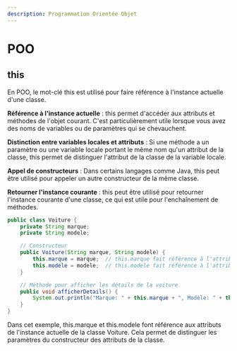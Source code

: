```yaml
---
description: Programmation Orientée Objet
---
```


# POO

## this

En POO, le mot-clé this est utilisé pour faire référence à l'instance actuelle d'une classe.

**Référence à l'instance actuelle** : this permet d'accéder aux attributs et méthodes de l'objet courant. C'est particulièrement utile lorsque vous avez des noms de variables ou de paramètres qui se chevauchent.

**Distinction entre variables locales et attributs** : Si une méthode a un paramètre ou une variable locale portant le même nom qu'un attribut de la classe, this permet de distinguer l'attribut de la classe de la variable locale.

**Appel de constructeurs** : Dans certains langages comme Java, this peut être utilisé pour appeler un autre constructeur de la même classe.

**Retourner l'instance courante** : this peut être utilisé pour retourner l'instance courante d'une classe, ce qui est utile pour l'enchaînement de méthodes.

```java
public class Voiture {
    private String marque;
    private String modele;

    // Constructeur
    public Voiture(String marque, String modele) {
        this.marque = marque;  // this.marque fait référence à l'attribut de la classe
        this.modele = modele;  // this.modele fait référence à l'attribut de la classe
    }

    // Méthode pour afficher les détails de la voiture
    public void afficherDetails() {
        System.out.println("Marque: " + this.marque + ", Modèle: " + this.modele);
    }
}
```

Dans cet exemple, this.marque et this.modele font référence aux attributs de l'instance actuelle de la classe Voiture. Cela permet de distinguer les paramètres du constructeur des attributs de la classe.
